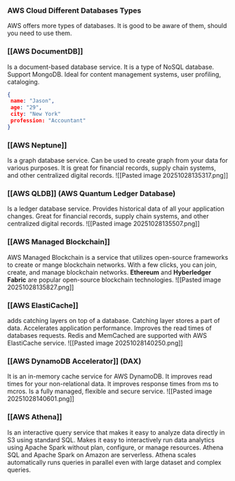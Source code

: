
### AWS Cloud Different Databases Types

AWS offers more types of databases.
It is good to be aware of them, should you need to use them.

### [[AWS DocumentDB]]

Is a document-based database service.
It is a type of NoSQL database.
Support MongoDB.
Ideal for content management systems, user profiling, cataloging.

```json
{  
 name: "Jason",  
 age: "29",  
 city: "New York"  
 profession: "Accountant"  
}
```

### [[AWS Neptune]]

Is a graph database service.
Can be used to create graph from your data for various purposes.
It is great for financial records, supply chain systems, and other centralized digital records.
![[Pasted image 20251028135317.png]]
### [[AWS QLDB]] (AWS Quantum Ledger Database)

Is a ledger database service.
Provides historical data of all your application changes.
Great for financial records, supply chain systems, and other centralized digital records.
![[Pasted image 20251028135507.png]]

### [[AWS Managed Blockchain]]

AWS Managed Blockchain is a service that utilizes open-source frameworks to create or mange blockchain networks.
With a few clicks, you can join, create, and manage blockchain networks.
**Ethereum** and **Hyberledger Fabric** are popular open-source blockchain technologies.
![[Pasted image 20251028135827.png]]

### [[AWS ElastiCache]]

adds catching layers on top of a database.
Catching layer stores a part of data.
Accelerates application performance.
Improves the read times of databases requests.
Redis and MemCached are supported with AWS ElastiCache service.
![[Pasted image 20251028140250.png]]

### [[AWS DynamoDB Accelerator]] (DAX)

It is an in-memory cache service for AWS DynamoDB.
It improves read times for your non-relational data.
It improves response times from ms to mcros.
Is a fully managed, flexible and secure service.
![[Pasted image 20251028140601.png]]

### [[AWS Athena]]

Is an interactive query service that makes it easy to analyze data directly in S3 using standard SQL.
Makes it easy to interactively run data analytics using Apache Spark without plan, configure, or manage resources.
Athena SQL and Apache Spark on Amazon are serverless.
Athena scales automatically runs queries in parallel even with large dataset and complex queries.